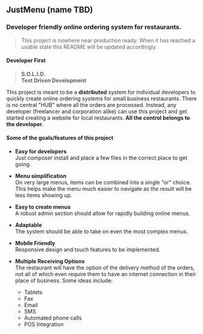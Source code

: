 ## JustMenu (name TBD)

### Developer friendly online ordering system for restaurants.

> This project is nowhere near production ready. When it has reached a usable state this
README will be updated accordingly.

#### Developer First

> **S.O.L.I.D.**  
  **Test Driven Development**

This project is meant to be a **distributed** system for individual developers to quickly create
online ordering systems for small business restaurants. There is no central "HUB" where all the orders are processed. Instead, any developer (freelancer and corporation alike) can use this project and get started creating a website for local restaurants. **All the control belongs to the developer.**

#### Some of the goals/features of this project

* **Easy for developers**  
  Just composer install and place a few files in the correct place to get going.

* **Menu simplification**  
  On very large menus, items can be combined into a single "or" choice. This helps
  make the menu much easier to navigate as the result will be less items showing up.

* **Easy to create menus**  
  A robust admin section should allow for rapidly building online menus.

* **Adaptable**  
  The system should be able to take on even the most complex menus.

* **Mobile Friendly**  
  Responsive design and touch features to be implemented.

* **Multiple Receiving Options**  
  The restaurant will have the option of the delivery method of the orders, not all of which even require them to have an internet connection in their place of business.
  Some ideas include:
  * Tablets
  * Fax
  * Email
  * SMS
  * Automated phone calls
  * POS Integration
